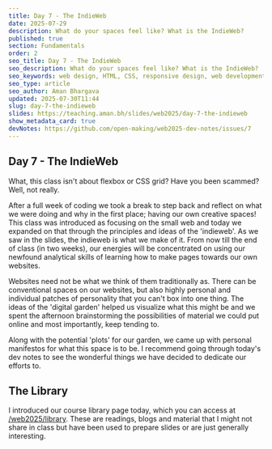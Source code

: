 ```yaml
---
title: Day 7 - The IndieWeb
date: 2025-07-29
description: What do your spaces feel like? What is the IndieWeb?
published: true
section: Fundamentals
order: 2
seo_title: Day 7 - The IndieWeb
seo_description: What do your spaces feel like? What is the IndieWeb?
seo_keywords: web design, HTML, CSS, responsive design, web development course, portfolio website
seo_type: article
seo_author: Aman Bhargava
updated: 2025-07-30T11:44
slug: day-7-the-indieweb
slides: https://teaching.aman.bh/slides/web2025/day-7-the-indieweb
show_metadata_card: true
devNotes: https://github.com/open-making/web2025-dev-notes/issues/7
---
```

## Day 7 - The IndieWeb


What, this class isn't about flexbox or CSS grid? Have you been scammed? Well, not really.

After a full week of coding we took a break to step back and reflect on what we were doing and why in the first place; having our own creative spaces! This class was introduced as focusing on the small web and today we expanded on that through the principles and ideas of the 'indieweb'. As we saw in the slides, the indieweb is what we make of it. From now till the end of class (in two weeks), our energies will be concentrated on using our newfound analytical skills of learning how to make pages towards our own websites.

Websites need not be what we think of them traditionally as. There can be conventional spaces on our websites, but also highly personal and individual patches of personality that you can't box into one thing. The ideas of the 'digital garden' helped us visualize what this might be and we spent the afternoon brainstorming the possibilities of material we could put online and most importantly, keep tending to.

Along with the potential 'plots' for our garden, we came up with personal manifestos for what this space is to be. I recommend going through today's dev notes to see the wonderful things we have decided to dedicate our efforts to.

## The Library

I introduced our course library page today, which you can access at [/web2025/library](/web2025/library). These are readings, blogs and material that I might not share in class but have been used to prepare slides or are just generally interesting.